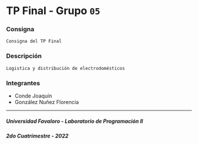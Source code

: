 # TP Final - Grupo `05`
### Consigna
    Consigna del TP Final
### Descripción
    Logistica y distribución de electrodomésticos
### Integrantes
- Conde Joaquín
- González Nuñez Florencia
---
##### Universidad Favaloro - Laboratorio de Programación II
##### 2do Cuatrimestre - 2022
